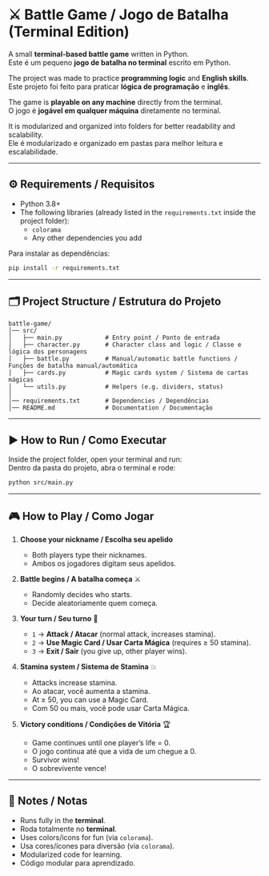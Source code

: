 # ⚔️ Battle Game / Jogo de Batalha (Terminal Edition)

A small **terminal-based battle game** written in Python.  
Este é um pequeno **jogo de batalha no terminal** escrito em Python.  

The project was made to practice **programming logic** and **English skills**.  
Este projeto foi feito para praticar **lógica de programação** e **inglês**.  

The game is **playable on any machine** directly from the terminal.  
O jogo é **jogável em qualquer máquina** diretamente no terminal.  

It is modularized and organized into folders for better readability and scalability.  
Ele é modularizado e organizado em pastas para melhor leitura e escalabilidade.  

---

## ⚙️ Requirements / Requisitos

- Python 3.8+
- The following libraries (already listed in the `requirements.txt` inside the project folder):  
  - `colorama`  
  - Any other dependencies you add  

Para instalar as dependências:  

```bash
pip install -r requirements.txt
```

---

## 🗂 Project Structure / Estrutura do Projeto

```
battle-game/
│── src/
│   ├── main.py            # Entry point / Ponto de entrada
│   ├── character.py       # Character class and logic / Classe e lógica dos personagens
│   ├── battle.py          # Manual/automatic battle functions / Funções de batalha manual/automática
│   ├── cards.py           # Magic cards system / Sistema de cartas mágicas
│   └── utils.py           # Helpers (e.g. dividers, status)
│
│── requirements.txt       # Dependencies / Dependências
│── README.md              # Documentation / Documentação
```

---

## ▶️ How to Run / Como Executar

Inside the project folder, open your terminal and run:  
Dentro da pasta do projeto, abra o terminal e rode:  

```bash
python src/main.py
```

---

## 🎮 How to Play / Como Jogar

1. **Choose your nickname / Escolha seu apelido**  
   - Both players type their nicknames.  
   - Ambos os jogadores digitam seus apelidos.  

2. **Battle begins / A batalha começa** ⚔️  
   - Randomly decides who starts.  
   - Decide aleatoriamente quem começa.  

3. **Your turn / Seu turno** 🔄  
   - `1` → **Attack / Atacar** (normal attack, increases stamina).  
   - `2` → **Use Magic Card / Usar Carta Mágica** (requires ≥ 50 stamina).  
   - `3` → **Exit / Sair** (you give up, other player wins).  

4. **Stamina system / Sistema de Stamina** 💥  
   - Attacks increase stamina.  
   - Ao atacar, você aumenta a stamina.  
   - At ≥ 50, you can use a Magic Card.  
   - Com 50 ou mais, você pode usar Carta Mágica.  

5. **Victory conditions / Condições de Vitória** 🏆  
   - Game continues until one player’s life = 0.  
   - O jogo continua até que a vida de um chegue a 0.  
   - Survivor wins!  
   - O sobrevivente vence!  

---

## 📝 Notes / Notas

- Runs fully in the **terminal**.  
- Roda totalmente no **terminal**.  
- Uses colors/icons for fun (via `colorama`).  
- Usa cores/ícones para diversão (via `colorama`).  
- Modularized code for learning.  
- Código modular para aprendizado.  
